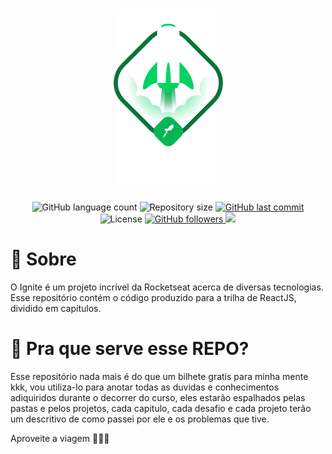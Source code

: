 <h1 align="center">
    <img alt="Ignite ReactJS" title="Ignite ReactJS" src="./.github/ignite.png" />
</h1>

<p align="center">
  <img alt="GitHub language count" src="https://img.shields.io/github/languages/count/felipeandrealves/Ignite-NodeJS?color=%2304D361">

  <img alt="Repository size" src="https://img.shields.io/github/repo-size/felipeandrealves/Ignite-NodeJS">

  <a href="https://github.com/felipeandrealves/Ignite-NodeJS">
    <img alt="GitHub last commit" src="https://img.shields.io/github/last-commit/felipeandrealves/Ignite-NodeJS">
  </a>

  <img alt="License" src="https://img.shields.io/badge/license-MIT-brightgreen">

  <a href="https://github.com/felipeandrealves">
    <img alt="GitHub followers" src="https://img.shields.io/github/followers/felipeandrealves?label=Github&style=social">
  </a>

  <a href="https://www.linkedin.com/in/felipe-andre-alves-a278701a0/">
    <img src="https://img.shields.io/badge/LinkedIn-blue?style=flat&logo=linkedin&labelColor=blue">
  </a>
</p>

# 🚀 Sobre

O Ignite é um projeto incrível da Rocketseat acerca de diversas tecnologias. Esse repositório contém o código produzido para a trilha de ReactJS, dividido em capítulos.

# 🤔 Pra que serve esse REPO?

Esse repositório nada mais é do que um bilhete gratís para minha mente kkk, vou utiliza-lo para anotar todas as duvidas e conhecimentos adiquiridos durante o decorrer do curso, eles estarão espalhados pelas pastas e pelos projetos, cada capitulo, cada desafio e cada projeto terão um descritivo de como passei por ele e os problemas que tive.

Aproveite a viagem 🚀🧑‍🚀
